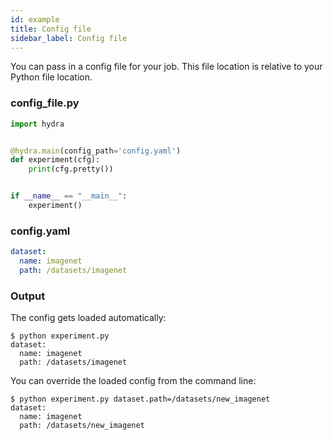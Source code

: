 ```yaml
---
id: example
title: Config file
sidebar_label: Config file
---
```


You can pass in a config file for your job.
This file location is relative to your Python file location.

### config_file.py
```python
import hydra


@hydra.main(config_path='config.yaml')
def experiment(cfg):
    print(cfg.pretty())


if __name__ == "__main__":
    experiment()
```

### config.yaml
```yaml
dataset:
  name: imagenet
  path: /datasets/imagenet
```

### Output
The config gets loaded automatically:
```text
$ python experiment.py
dataset:
  name: imagenet
  path: /datasets/imagenet
```

You can override the loaded config from the command line:
```text
$ python experiment.py dataset.path=/datasets/new_imagenet
dataset:
  name: imagenet
  path: /datasets/new_imagenet
```